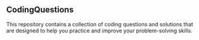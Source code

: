 ## CodingQuestions

This repository contains a collection of coding questions and solutions that are designed to help you practice and improve your problem-solving skills.
